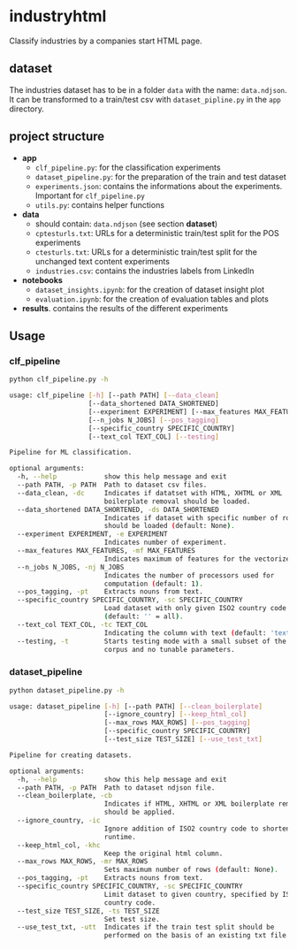 # industryhtml
Classify industries by a companies start HTML page.

## dataset

The industries dataset has to be in a folder `data` with the name: `data.ndjson`. It can be transformed to a train/test csv with `dataset_pipline.py` in the `app` directory.

## project structure

- **app**
    - `clf_pipeline.py`: for the classification experiments
    - `dataset_pipeline.py`: for the preparation of the train and test dataset
    - `experiments.json`: contains the informations about the experiments. Important for `clf_pipeline.py`
    - `utils.py`: contains helper functions
- **data**
    - should contain: `data.ndjson` (see section **dataset**)
    - `cptesturls.txt`: URLs for a deterministic train/test split for the POS experiments
    - `ctesturls.txt`: URLs for a deterministic train/test split for the unchanged text content experiments
    - `industries.csv`: contains the industries labels from LinkedIn
- **notebooks**
    - `dataset_insights.ipynb`: for the creation of dataset insight plot
    - `evaluation.ipynb`: for the creation of evaluation tables and plots
- **results**. contains the results of the different experiments

## Usage

### clf_pipeline

```sh
python clf_pipeline.py -h

usage: clf_pipeline [-h] [--path PATH] [--data_clean]
                    [--data_shortened DATA_SHORTENED]
                    [--experiment EXPERIMENT] [--max_features MAX_FEATURES]
                    [--n_jobs N_JOBS] [--pos_tagging]
                    [--specific_country SPECIFIC_COUNTRY]
                    [--text_col TEXT_COL] [--testing]

Pipeline for ML classification.

optional arguments:
  -h, --help            show this help message and exit
  --path PATH, -p PATH  Path to dataset csv files.
  --data_clean, -dc     Indicates if datatset with HTML, XHTML or XML
                        boilerplate removal should be loaded.
  --data_shortened DATA_SHORTENED, -ds DATA_SHORTENED
                        Indicates if dataset with specific number of rows
                        should be loaded (default: None).
  --experiment EXPERIMENT, -e EXPERIMENT
                        Indicates number of experiment.
  --max_features MAX_FEATURES, -mf MAX_FEATURES
                        Indicates maximum of features for the vectorizer.
  --n_jobs N_JOBS, -nj N_JOBS
                        Indicates the number of processors used for
                        computation (default: 1).
  --pos_tagging, -pt    Extracts nouns from text.
  --specific_country SPECIFIC_COUNTRY, -sc SPECIFIC_COUNTRY
                        Load dataset with only given ISO2 country code
                        (default: '' = all).
  --text_col TEXT_COL, -tc TEXT_COL
                        Indicating the column with text (default: 'text').
  --testing, -t         Starts testing mode with a small subset of the
                        corpus and no tunable parameters.
```

### dataset_pipeline

```sh
python dataset_pipeline.py -h

usage: dataset_pipeline [-h] [--path PATH] [--clean_boilerplate]
                        [--ignore_country] [--keep_html_col]
                        [--max_rows MAX_ROWS] [--pos_tagging]
                        [--specific_country SPECIFIC_COUNTRY]
                        [--test_size TEST_SIZE] [--use_test_txt]

Pipeline for creating datasets.

optional arguments:
  -h, --help            show this help message and exit
  --path PATH, -p PATH  Path to dataset ndjson file.
  --clean_boilerplate, -cb
                        Indicates if HTML, XHTML or XML boilerplate removal
                        should be applied.
  --ignore_country, -ic
                        Ignore addition of ISO2 country code to shorten the
                        runtime.
  --keep_html_col, -khc
                        Keep the original html column.
  --max_rows MAX_ROWS, -mr MAX_ROWS
                        Sets maximum number of rows (default: None).
  --pos_tagging, -pt    Extracts nouns from text.
  --specific_country SPECIFIC_COUNTRY, -sc SPECIFIC_COUNTRY
                        Limit dataset to given country, specified by ISO2
                        country code.
  --test_size TEST_SIZE, -ts TEST_SIZE
                        Set test size.
  --use_test_txt, -utt  Indicates if the train test split should be
                        performed on the basis of an existing txt file.
```
